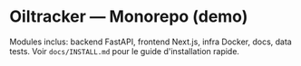 # Oiltracker — Monorepo (demo)

Modules inclus: backend FastAPI, frontend Next.js, infra Docker, docs, data tests.
Voir `docs/INSTALL.md` pour le guide d'installation rapide.
